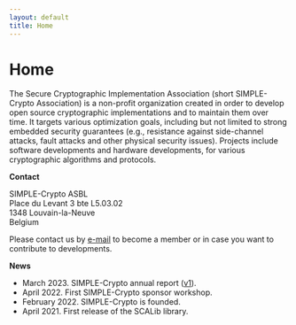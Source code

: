 ```yaml
---
layout: default
title: Home
---
```


# Home

The Secure Cryptographic Implementation Association (short SIMPLE-Crypto Association) is a non-profit organization created in order 
to develop open source cryptographic implementations and to maintain them over time. It targets various
optimization goals, including but not limited to strong embedded security guarantees (e.g., resistance against 
side-channel attacks, fault attacks and other physical security issues). Projects include software 
developments and hardware developments, for various cryptographic algorithms and protocols.

**Contact**

SIMPLE-Crypto ASBL<br>
Place du Levant 3 bte L5.03.02<br>
1348 Louvain-la-Neuve<br>
Belgium<br>

Please contact us by <a href="mailto:info@simple-crypto.dev">e-mail</a> to become a 
member or in case you want to contribute to developments.

**News**

* March 2023. SIMPLE-Crypto annual report (<a href="/pdfs/SIMPLE_report_2023_v1.pdf" target="_blank">v1</a>).
* April 2022. First SIMPLE-Crypto sponsor workshop.
* February 2022. SIMPLE-Crypto is founded.
* April 2021. First release of the SCALib library.
